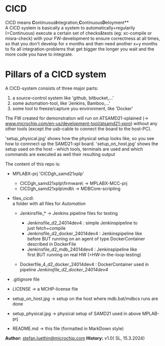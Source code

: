# CICD
CICD means **C**ontinuous**I**ntegration,**C**ontinuous**D**eloyment**\
 A CICD system is basically a system to automatically+regularily (=Continuous) execute a certain set of checks&tests (eg: xc-compile or misra-check) with your FW-development to ensure correctness at all times, so that you don't develop for x months and then need another x+y months to fix all integration-problems that get bigger the longer you wait and the more code you have to integrate.
 
# Pillars of a CICD system
 A CICD-system consists of three major parts:
 1.  a source-control system like 'github, bitbucket,...'
 2. some automation-tool, like 'Jenkins, Bamboo,...'
 3. some tool to freeze/capture you environment, like 'Docker'

 The FW created for demonstration will run on ATSAMD21-xplained
  (-> www.microchip.com/en-us/development-tool/atsamd21-xpro)
  without any other tools (except the usb-cable to connect the board
  to the host-PC).
 
 'setup_physical.jpg' shows how the physical setup looks like, so you
  see how to connnect up the SAMD21-xpl board.
 'setup_on_host.jpg' shows the setup used on the host - which tools,
  terminals are used and which commands are executed as well their 
  resulting output

The content of this repo is:
 - MPLABX-prj 'CICDgh_samd21xplp'
    - CICDgh_samd21xplp\firmware\ -> MPLABX-MCC-prj
    - CICDgh_samd21xplp\mdb\      -> MDBCore-scripting
 - files_cicd\\\
     a folder with all files for *Automation*
   - Jenkinsfile_* -> Jenkins pipeline files for testing
      - Jenkinsfile_d2_24014dev4 : simple Jenkinspipeline to \
        just fetch+compile
      - Jenkinsfile_d2_docker_24014dev4 : Jenkinspipeline like \
        before BUT running on an agent of type DockerContainer \
        described in DockerFile
      - Jenkinsfile_d2_mdb_24014dev4 : Jenkinspipeline like \
        first BUT running on real HW (=HW-in-the-loop testing)

   - Dockerfile_4_d2_docker_24014dev4 : DockerContainer used in \
      pipeline *Jenkinsfile_d2_docker_24014dev4*

 - .gitignore file
 - LICENSE     -> a MCHP-license file
 - setup_on_host.jpg  -> setup on the host where mdb.bat/mdbcs runs are done
 - setup_physical.jpg -> physical setup of SAMD21 used in above MPLAB-prj
 - README.md   -> this file (formatted in MarkDown style)

**Author:** stefan.luethin@microchip.com 
**History:** v1.0( SL, 15.3.2024)
